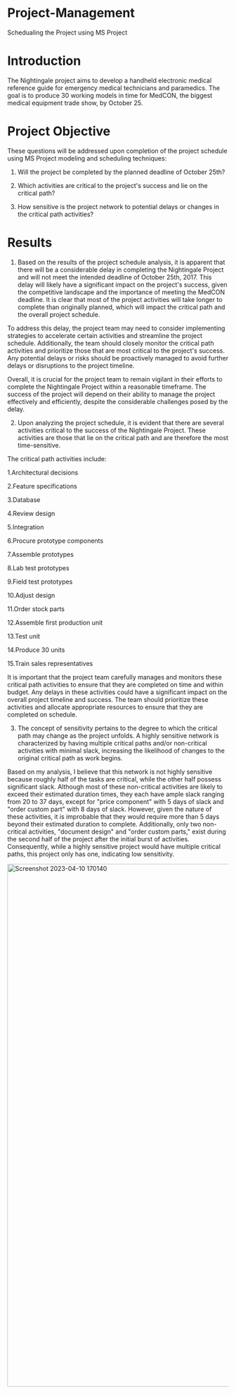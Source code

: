 # Project-Management
Schedualing the Project using MS Project



# Introduction

The Nightingale project aims to develop a handheld electronic medical reference guide for emergency medical technicians and paramedics. The goal is to produce 30 working models in time for MedCON, the biggest medical equipment trade show, by October 25. 


# Project Objective

These questions will be addressed upon completion of the project schedule using MS Project modeling and scheduling techniques:

1. Will the project be completed by the planned deadline of October 25th?

3. Which activities are critical to the project's success and lie on the critical path?
 
4. How sensitive is the project network to potential delays or changes in the critical path activities?

# Results

1. Based on the results of the project schedule analysis, it is apparent that there will be a considerable delay in completing the Nightingale Project and will not meet the intended deadline of October 25th, 2017. This delay will likely have a significant impact on the project's success, given the competitive landscape and the importance of meeting the MedCON deadline. It is clear that most of the project activities will take longer to complete than originally planned, which will impact the critical path and the overall project schedule.

To address this delay, the project team may need to consider implementing strategies to accelerate certain activities and streamline the project schedule. Additionally, the team should closely monitor the critical path activities and prioritize those that are most critical to the project's success. Any potential delays or risks should be proactively managed to avoid further delays or disruptions to the project timeline.

Overall, it is crucial for the project team to remain vigilant in their efforts to complete the Nightingale Project within a reasonable timeframe. The success of the project will depend on their ability to manage the project effectively and efficiently, despite the considerable challenges posed by the delay.


2. Upon analyzing the project schedule, it is evident that there are several activities critical to the success of the Nightingale Project. These activities are those that lie on the critical path and are therefore the most time-sensitive.

The critical path activities include:

1.Architectural decisions

2.Feature specifications

3.Database

4.Review design

5.Integration

6.Procure prototype components

7.Assemble prototypes

8.Lab test prototypes

9.Field test prototypes

10.Adjust design

11.Order stock parts

12.Assemble first production unit

13.Test unit

14.Produce 30 units

15.Train sales representatives

It is important that the project team carefully manages and monitors these critical path activities to ensure that they are completed on time and within budget. Any delays in these activities could have a significant impact on the overall project timeline and success. The team should prioritize these activities and allocate appropriate resources to ensure that they are completed on schedule.


3. The concept of sensitivity pertains to the degree to which the critical path may change as the project unfolds. A highly sensitive network is characterized by having multiple critical paths and/or non-critical activities with minimal slack, increasing the likelihood of changes to the original critical path as work begins.

 Based on my analysis, I believe that this network is not highly sensitive because roughly half of the tasks are critical, while the other half possess significant slack. Although most of these non-critical activities are likely to exceed their estimated duration times, they each have ample slack ranging from 20 to 37 days, except for "price component" with 5 days of slack and "order custom part" with 8 days of slack. However, given the nature of these activities, it is improbable that they would require more than 5 days beyond their estimated duration to complete. Additionally, only two non-critical activities, "document design" and "order custom parts," exist during the second half of the project after the initial burst of activities. Consequently, while a highly sensitive project would have multiple critical paths, this project only has one, indicating low sensitivity.
 
 
 <img width="1188" alt="Screenshot 2023-04-10 170140" src="https://user-images.githubusercontent.com/94572320/231021904-34111951-daeb-4a29-b17c-6d2b39994a37.png">

